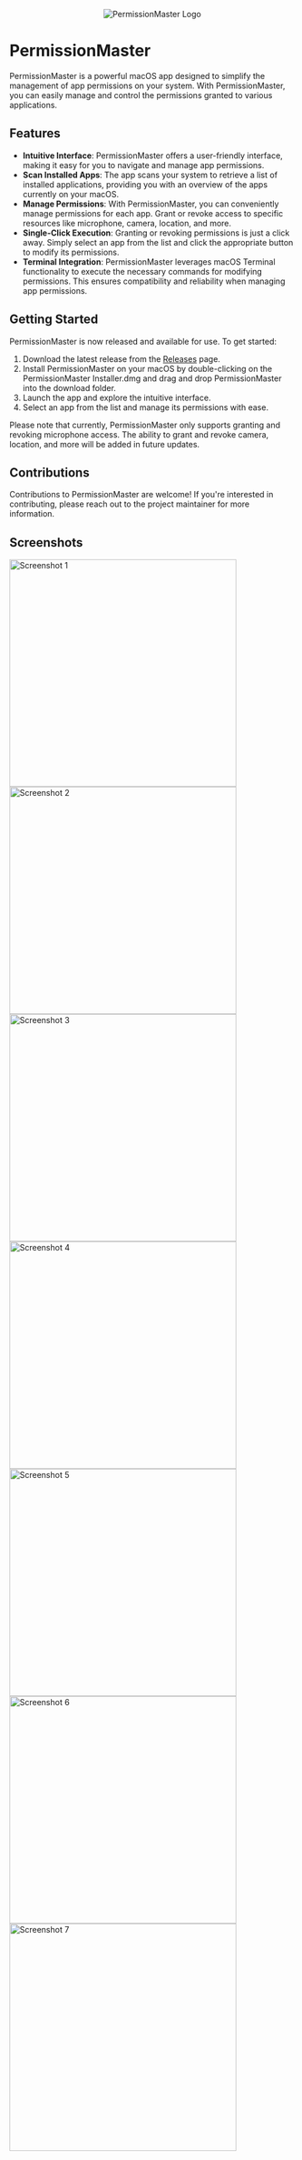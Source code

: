 <p align="center">
  <img src="https://github.com/appletech75/PermissionMaster/assets/122736906/b14fbf91-d88f-4e42-b74f-64b9a2873b2e" alt="PermissionMaster Logo">
</p>

# PermissionMaster

PermissionMaster is a powerful macOS app designed to simplify the management of app permissions on your system. With PermissionMaster, you can easily manage and control the permissions granted to various applications.

## Features

- **Intuitive Interface**: PermissionMaster offers a user-friendly interface, making it easy for you to navigate and manage app permissions.
- **Scan Installed Apps**: The app scans your system to retrieve a list of installed applications, providing you with an overview of the apps currently on your macOS.
- **Manage Permissions**: With PermissionMaster, you can conveniently manage permissions for each app. Grant or revoke access to specific resources like microphone, camera, location, and more.
- **Single-Click Execution**: Granting or revoking permissions is just a click away. Simply select an app from the list and click the appropriate button to modify its permissions.
- **Terminal Integration**: PermissionMaster leverages macOS Terminal functionality to execute the necessary commands for modifying permissions. This ensures compatibility and reliability when managing app permissions.

## Getting Started

PermissionMaster is now released and available for use. To get started:

1. Download the latest release from the [Releases](https://github.com/appletech75/PermissionMaster/releases) page.
2. Install PermissionMaster on your macOS by double-clicking on the PermissionMaster Installer.dmg and drag and drop PermissionMaster into the download folder.
3. Launch the app and explore the intuitive interface.
4. Select an app from the list and manage its permissions with ease.

Please note that currently, PermissionMaster only supports granting and revoking microphone access. The ability to grant and revoke camera, location, and more will be added in future updates.

## Contributions

Contributions to PermissionMaster are welcome! If you're interested in contributing, please reach out to the project maintainer for more information.

## Screenshots

<div>
    <img src="https://github.com/appletech75/PermissionMaster/assets/122736906/ed5cc340-9bae-4894-bd0b-660133743691" alt="Screenshot 1" width="400" />
    <img src="https://github.com/appletech75/PermissionMaster/assets/122736906/f5c7d676-9920-4346-9f20-b603a50914bd" alt="Screenshot 2" width="400" />
    <img src="https://github.com/appletech75/PermissionMaster/assets/122736906/f59e6fe6-9435-41e1-8897-d44297eb46eb" alt="Screenshot 3" width="400" />
    <img src="https://github.com/appletech75/PermissionMaster/assets/122736906/e42323f7-90b1-450f-b7ec-ed97aa6571e7" alt="Screenshot 4" width="400" />
    <img src="https://github.com/appletech75/PermissionMaster/assets/122736906/a0739e35-f2d2-4057-862b-d8576659adec" alt="Screenshot 5" width="400" />
    <img src="https://github.com/appletech75/PermissionMaster/assets/122736906/e4e7f55c-96a4-4e57-9c81-cc5218095725" alt="Screenshot 6" width="400" />
    <img src="https://github.com/appletech75/PermissionMaster/assets/122736906/15d20b5c-5006-4369-a2dc-dc2cfa078d8c" alt="Screenshot 7" width="400" />
</div>
